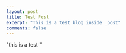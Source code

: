 ```yaml
---
layout: post
title: Test Post
excerpt: "This is a test blog inside _post"
comments: false
---
```



"this is a test "
